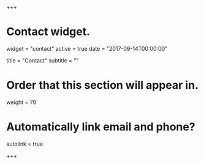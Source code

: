 +++
# Contact widget.
widget = "contact"
active = true
date = "2017-09-14T00:00:00"

title = "Contact"
subtitle = ""

# Order that this section will appear in.
weight = 70

# Automatically link email and phone?
autolink = true

+++

